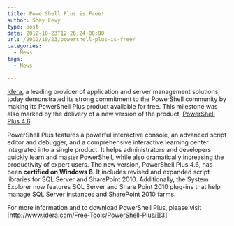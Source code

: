```yaml
---
title: PowerShell Plus is Free!
author: Shay Levy
type: post
date: 2012-10-23T12:26:24+00:00
url: /2012/10/23/powershell-plus-is-free/
categories:
  - News
tags:
  - News

---
```

[Idera][1], a leading provider of application and server management solutions, today demonstrated its strong commitment to the PowerShell community by making its PowerShell Plus product available for free. This milestone was also marked by the delivery of a new version of the product, [PowerShell Plus 4.6][2].

PowerShell Plus features a powerful interactive console, an advanced script editor and debugger, and a comprehensive interactive learning center integrated into a single product. It helps administrators and developers quickly learn and master PowerShell, while also dramatically increasing the productivity of expert users. The new version, PowerShell Plus 4.6, has been **certified on Windows 8**. It includes revised and expanded script libraries for SQL Server and SharePoint 2010. Additionally, the System Explorer now features SQL Server and Share Point 2010 plug-ins that help manage SQL Server instances and SharePoint 2010 farms.

For more information and to download PowerShell Plus, please visit [http://www.idera.com/Free-Tools/PowerShell-Plus/][3]

[1]: http://www.idera.com/
[2]: http://www.idera.com/Free-Tools/PowerShell-Plus/
[3]: http://ctt.marketwire.com/?release=944928&id=2182447&type=1&url=http%3a%2f%2fwww.idera.com%2fFree-Tools%2fPowerShell-Plus%2f